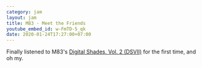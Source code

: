 ```yaml
---
category: jam
layout: jam
title: M83 - Meet the Friends
youtube_embed_id: w-FmTD-5_qk
date: 2020-01-24T17:27:00+07:00
---
```


Finally listened to M83's [Digital Shades, Vol. 2 (DSVII)](http://ilovem83.com/music/dsvii/) for the first time, and oh my.
